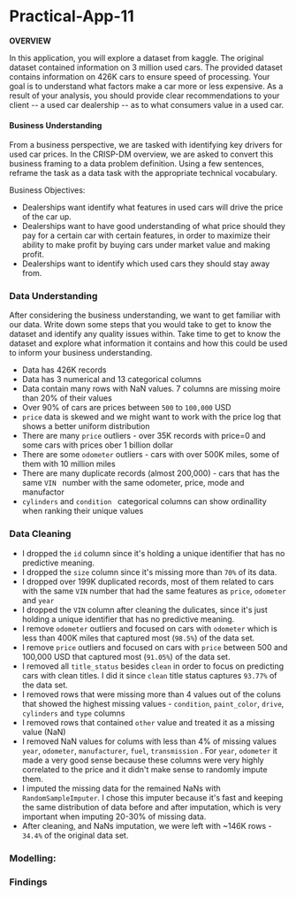 # Practical-App-11
**OVERVIEW**

In this application, you will explore a dataset from kaggle. The original dataset contained information on 3 million used cars. The provided dataset contains information on 426K cars to ensure speed of processing.  Your goal is to understand what factors make a car more or less expensive.  As a result of your analysis, you should provide clear recommendations to your client -- a used car dealership -- as to what consumers value in a used car.

#### Business Understanding

From a business perspective, we are tasked with identifying key drivers for used car prices.  In the CRISP-DM overview, we are asked to convert this business framing to a data problem definition.  Using a few sentences, reframe the task as a data task with the appropriate technical vocabulary.

 Business Objectives:
 * Dealerships want identify what features in used cars will drive the price of the car up.
 * Dealerships want to have good understanding of what price should they pay for a certain car with certain features, in order to maximize their ability to make profit by buying cars under market value and making profit.
 * Dealerships want to identify which used cars they should stay away from.

 
### Data Understanding

After considering the business understanding, we want to get familiar with our data.  Write down some steps that you would take to get to know the dataset and identify any quality issues within.  Take time to get to know the dataset and explore what information it contains and how this could be used to inform your business understanding.

* Data has 426K records
* Data has 3 numerical and 13 categorical columns
* Data contain many rows with NaN values. 7 columns are missing moire than 20% of their values
* Over 90% of cars are prices between `500` to `100,000` USD
* `price` data is skewed and we might want to work with the price log that shows a better uniform distribution
* There are many `price` outliers - over 35K records with price=0 and some cars with prices ober 1 billion dollar
* There are some `odometer` outliers - cars with over 500K miles, some of them with 10 million miles
* There are many duplicate records (almost 200,000) - cars that has the same `VIN ` number with the same odometer, price, mode and  manufactor
* `cylinders` and `condition ` categorical columns can show ordinallity when ranking their unique values

### Data Cleaning 
* I dropped the `id` column since it's holding a unique identifier that has no predictive meaning. 
* I dropped the `size` column since it's missing more than `70%` of its data.
* I dropped over 199K duplicated records, most of them related to cars with the same `VIN` number that had the same features as `price`, `odometer` and `year`
* I dropped the `VIN` column after cleaning the dulicates, since it's just holding a unique identifier that has no predictive meaning. 
* I remove `odometer` outliers and focused on cars with `odometer` which is less than 400K miles that captured most  (`98.5%`) of the data set.
* I remove `price` outliers and focused on cars with `price` between 500 and 100,000 USD that captured most (`91.05%`) of the data set.
* I removed all `title_status` besides `clean` in order to focus on predicting cars with clean titles. I did it since `clean` title status captures `93.77%` of the data set.
* I removed rows that were missing more than 4 values out of the coluns that showed the highest missing values - `condition`, `paint_color`, `drive`, `cylinders` and `type` columns
* I removed rows that contained `other` value and treated it as a missing value (NaN)
* I removed NaN values for colums with less than 4% of missing values `year`, `odometer`, `manufacturer`, `fuel`, `transmission` . For `year`, `odometer` it made a very good sense because these columns were very highly correlated to the price and it didn't make sense to randomly impute them.
* I imputed the missing data for the remained NaNs with `RandomSampleImputer`. I chose this imputer because it's fast and keeping the same distribution of data before and after imputation, which is very important when imputing 20-30% of missing data.
* After cleaning, and NaNs imputation, we were left with ~146K rows - `34.4%` of the original data set.

### Modelling:


### Findings
